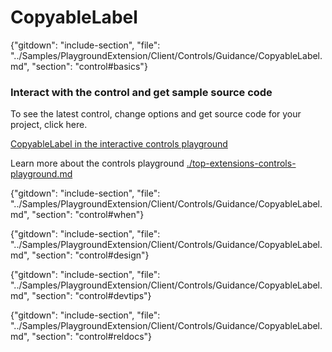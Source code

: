 ﻿# CopyableLabel

{"gitdown": "include-section", "file": "../Samples/PlaygroundExtension/Client/Controls/Guidance/CopyableLabel.md", "section": "control#basics"}

<!-- TODO get an IMAGE to embed here -->

### Interact with the control and get sample source code
To see the latest control, change options and get source code for your project, click here.

<a href="https://ms.portal.azure.com/?Microsoft_Azure_Playground=true#blade/Microsoft_Azure_Playground/ControlsIndexBlade/CopyableLabelPlayground" target="_blank">CopyableLabel in the interactive controls playground</a>

Learn more about the controls playground [./top-extensions-controls-playground.md](./top-extensions-controls-playground.md)


<!-- TODO get an SAMPLE CODE to embed here -->

{"gitdown": "include-section", "file": "../Samples/PlaygroundExtension/Client/Controls/Guidance/CopyableLabel.md", "section": "control#when"}

{"gitdown": "include-section", "file": "../Samples/PlaygroundExtension/Client/Controls/Guidance/CopyableLabel.md", "section": "control#design"}

{"gitdown": "include-section", "file": "../Samples/PlaygroundExtension/Client/Controls/Guidance/CopyableLabel.md", "section": "control#devtips"}

{"gitdown": "include-section", "file": "../Samples/PlaygroundExtension/Client/Controls/Guidance/CopyableLabel.md", "section": "control#reldocs"}
